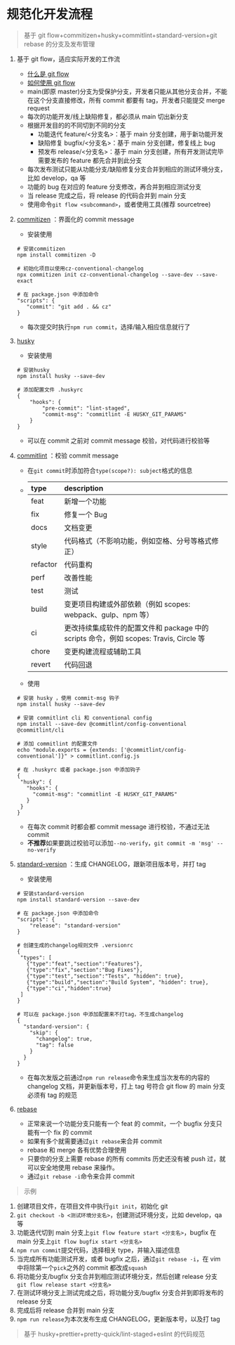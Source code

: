 # 规范化开发流程

> 基于 git flow+commitizen+husky+commitlint+standard-version+git rebase 的分支及发布管理

1. 基于 git flow，适应实际开发的工作流
    - [什么是 git flow](https://danielkummer.github.io/git-flow-cheatsheet/index.zh_CN.html)
    - [如何使用 git flow](https://www.cnblogs.com/cnblogsfans/p/5075073.html)
    - main(即原 master)分支为受保护分支，开发者只能从其他分支合并，不能在这个分支直接修改，所有 commit 都要有 tag，开发者只能提交 merge request
    - 每次的功能开发/线上缺陷修复，都必须从 main 切出新分支
    - 根据开发目的的不同切到不同的分支
        - 功能迭代 feature/<分支名>：基于 main 分支创建，用于新功能开发
        - 缺陷修复 bugfix/<分支名>：基于 main 分支创建，修复线上 bug
        - 预发布 release/<分支名>：基于 main 分支创建，所有开发测试完毕需要发布的 feature 都先合并到此分支
    - 每次发布测试只能从功能分支/缺陷修复分支合并到相应的测试环境分支，比如 develop，qa 等
    - 功能的 bug 在对应的 feature 分支修改，再合并到相应测试分支
    - 当 release 完成之后，将 release 的代码合并到 main 分支
    - 使用命令`git flow <subcommand>`，或者使用工具(推荐 sourcetree)
2. [commitizen](https://github.com/commitizen/cz-cli) ：界面化的 commit message

    - 安装使用

    ```
    # 安装commitizen
    npm install commitizen -D

    # 初始化项目以使用cz-conventional-changelog
    npx commitizen init cz-conventional-changelog --save-dev --save-exact

    # 在 package.json 中添加命令
    "scripts": {
       "commit": "git add . && cz"
    }
    ```

    - 每次提交时执行`npm run commit`，选择/输入相应信息就行了

3. [husky](https://github.com/typicode/husky)

    - 安装使用

    ```
    # 安装husky
    npm install husky --save-dev

    # 添加配置文件 .huskyrc
    {
        "hooks": {
            "pre-commit": "lint-staged",
            "commit-msg": "commitlint -E HUSKY_GIT_PARAMS"
        }
    }
    ```

    - 可以在 commit 之前对 commit message 校验，对代码进行校验等

4. [commitlint](https://github.com/conventional-changelog/commitlint) ：校验 commit message

    - 在`git commit`时添加符合`type(scope?): subject`格式的信息
    - | type     | description                                                                            |
      | :------- | :------------------------------------------------------------------------------------- |
      | feat     | 新增一个功能                                                                           |
      | fix      | 修复一个 Bug                                                                           |
      | docs     | 文档变更                                                                               |
      | style    | 代码格式（不影响功能，例如空格、分号等格式修正）                                       |
      | refactor | 代码重构                                                                               |
      | perf     | 改善性能                                                                               |
      | test     | 测试                                                                                   |
      | build    | 变更项目构建或外部依赖（例如 scopes: webpack、gulp、npm 等）                           |
      | ci       | 更改持续集成软件的配置文件和 package 中的 scripts 命令，例如 scopes: Travis, Circle 等 |
      | chore    | 变更构建流程或辅助工具                                                                 |
      | revert   | 代码回退                                                                               |
    - 使用

    ```
    # 安装 husky ，使用 commit-msg 钩子
    npm install husky --save-dev

    # 安装 commitlint cli 和 conventional config
    npm install --save-dev @commitlint/config-conventional @commitlint/cli

    # 添加 commitlint 的配置文件
    echo "module.exports = {extends: ['@commitlint/config-conventional']}" > commitlint.config.js

    # 在 .huskyrc 或者 package.json 中添加钩子
    {
     "husky": {
       "hooks": {
         "commit-msg": "commitlint -E HUSKY_GIT_PARAMS"
       }
     }
    }
    ```

    - 在每次 commit 时都会都 commit message 进行校验，不通过无法 commit
    - **不推荐**如果要跳过校验可以添加`--no-verify`，`git commit -m 'msg' --no-verify`

5. [standard-version](https://github.com/conventional-changelog/standard-version) ：生成 CHANGELOG，跟新项目版本号，并打 tag

    - 安装使用

    ```
    # 安装standard-version
    npm install standard-version --save-dev

    # 在 package.json 中添加命令
    "scripts": {
        "release": "standard-version"
    }

    # 创建生成的changelog规则文件 .versionrc
    {
     "types": [
       {"type":"feat","section":"Features"},
       {"type":"fix","section":"Bug Fixes"},
       {"type":"test","section":"Tests", "hidden": true},
       {"type":"build","section":"Build System", "hidden": true},
       {"type":"ci","hidden":true}
     ]
    }

    # 可以在 package.json 中添加配置来不打tag，不生成changelog
    {
      "standard-version": {
        "skip": {
          "changelog": true,
          "tag": false
        }
      }
    }
    ```

    - 在每次发版之前通过`npm run release`命令来生成当次发布的内容的 changelog 文档，并更新版本号，打上 tag 号符合 git flow 的 main 分支必须有 tag 的规范

6. [rebase](http://jartto.wang/2018/12/11/git-rebase/)
    - 正常来说一个功能分支只能有一个 feat 的 commit，一个 bugfix 分支只能有一个 fix 的 commit
    - 如果有多个就需要通过`git rebase`来合并 commit
    - rebase 和 merge 各有优势合理使用
    - 只要你的分支上需要 rebase 的所有 commits 历史还没有被 push 过，就可以安全地使用 rebase 来操作。
    - 通过`git rebase -i`命令来合并 commit

> 示例

1. 创建项目文件，在项目文件中执行`git init`，初始化 git
2. `git checkout -b <测试环境分支名>`，创建测试环境分支，比如 develop，qa 等
3. 功能迭代切到 main 分支上`git flow feature start <分支名>`，bugfix 在 main 分支上`git flow bugfix start <分支名>`
4. `npm run commit`提交代码，选择相关 type，并输入描述信息
5. 当完成所有功能测试开发，或者 bugfix 之后，通过`git rebase -i`，在 vim 中将除第一个`pick`之外的 commit 都改成`squash`
6. 将功能分支/bugfix 分支合并到相应测试环境分支，然后创建 release 分支 `git flow release start <分支名>`
7. 在测试环境分支上测试完成之后，将功能分支/bugfix 分支合并到即将发布的 release 分支
8. 完成后将 release 合并到 main 分支
9. `npm run release`为本次发布生成 CHANGELOG，更新版本号，以及打 tag

> 基于 husky+prettier+pretty-quick/lint-staged+eslint 的代码规范
